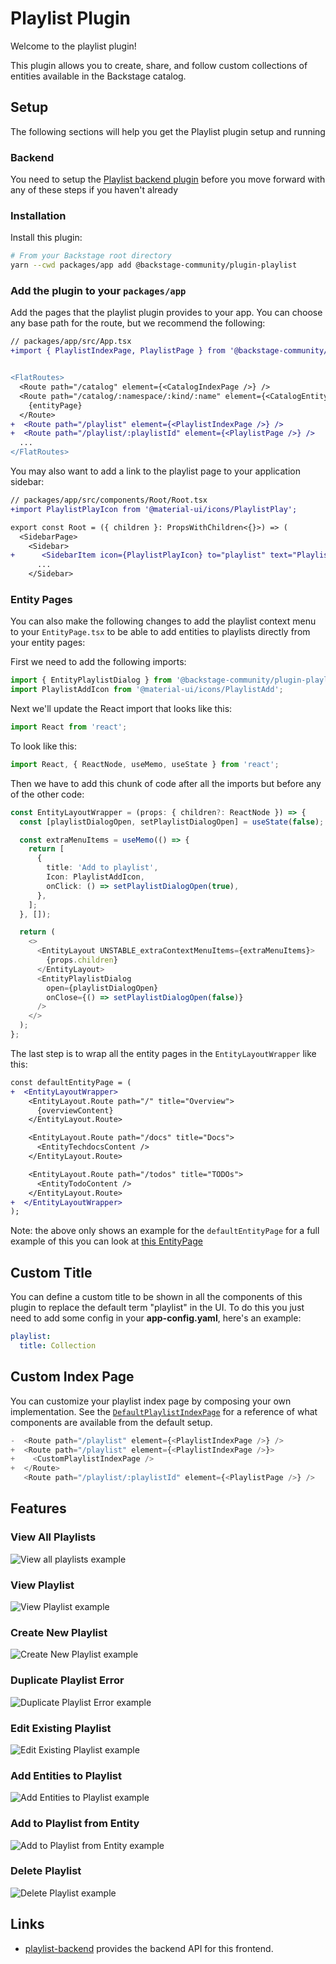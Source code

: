 # Playlist Plugin

Welcome to the playlist plugin!

This plugin allows you to create, share, and follow custom collections of entities available in the Backstage catalog.

## Setup

The following sections will help you get the Playlist plugin setup and running

### Backend

You need to setup the [Playlist backend plugin](https://github.com/backstage/community-plugins/tree/main/workspaces/playlist/plugins/playlist-backend) before you move forward with any of these steps if you haven't already

### Installation

Install this plugin:

```bash
# From your Backstage root directory
yarn --cwd packages/app add @backstage-community/plugin-playlist
```

### Add the plugin to your `packages/app`

Add the pages that the playlist plugin provides to your app. You can
choose any base path for the route, but we recommend the following:

```diff
// packages/app/src/App.tsx
+import { PlaylistIndexPage, PlaylistPage } from '@backstage-community/plugin-playlist';


<FlatRoutes>
  <Route path="/catalog" element={<CatalogIndexPage />} />
  <Route path="/catalog/:namespace/:kind/:name" element={<CatalogEntityPage />}>
    {entityPage}
  </Route>
+  <Route path="/playlist" element={<PlaylistIndexPage />} />
+  <Route path="/playlist/:playlistId" element={<PlaylistPage />} />
  ...
</FlatRoutes>
```

You may also want to add a link to the playlist page to your application sidebar:

```diff
// packages/app/src/components/Root/Root.tsx
+import PlaylistPlayIcon from '@material-ui/icons/PlaylistPlay';

export const Root = ({ children }: PropsWithChildren<{}>) => (
  <SidebarPage>
    <Sidebar>
+      <SidebarItem icon={PlaylistPlayIcon} to="playlist" text="Playlists" />
      ...
    </Sidebar>
```

### Entity Pages

You can also make the following changes to add the playlist context menu to your `EntityPage.tsx`
to be able to add entities to playlists directly from your entity pages:

First we need to add the following imports:

```ts
import { EntityPlaylistDialog } from '@backstage-community/plugin-playlist';
import PlaylistAddIcon from '@material-ui/icons/PlaylistAdd';
```

Next we'll update the React import that looks like this:

```ts
import React from 'react';
```

To look like this:

```ts
import React, { ReactNode, useMemo, useState } from 'react';
```

Then we have to add this chunk of code after all the imports but before any of the other code:

```ts
const EntityLayoutWrapper = (props: { children?: ReactNode }) => {
  const [playlistDialogOpen, setPlaylistDialogOpen] = useState(false);

  const extraMenuItems = useMemo(() => {
    return [
      {
        title: 'Add to playlist',
        Icon: PlaylistAddIcon,
        onClick: () => setPlaylistDialogOpen(true),
      },
    ];
  }, []);

  return (
    <>
      <EntityLayout UNSTABLE_extraContextMenuItems={extraMenuItems}>
        {props.children}
      </EntityLayout>
      <EntityPlaylistDialog
        open={playlistDialogOpen}
        onClose={() => setPlaylistDialogOpen(false)}
      />
    </>
  );
};
```

The last step is to wrap all the entity pages in the `EntityLayoutWrapper` like this:

```diff
const defaultEntityPage = (
+  <EntityLayoutWrapper>
    <EntityLayout.Route path="/" title="Overview">
      {overviewContent}
    </EntityLayout.Route>

    <EntityLayout.Route path="/docs" title="Docs">
      <EntityTechdocsContent />
    </EntityLayout.Route>

    <EntityLayout.Route path="/todos" title="TODOs">
      <EntityTodoContent />
    </EntityLayout.Route>
+  </EntityLayoutWrapper>
);
```

Note: the above only shows an example for the `defaultEntityPage` for a full example of this you can look at [this EntityPage](../../packages/app/src/components/catalog/EntityPage.tsx)

## Custom Title

You can define a custom title to be shown in all the components of this plugin to replace the default term "playlist" in the UI. To do this you just need to add some config in your **app-config.yaml**, here's an example:

```yaml
playlist:
  title: Collection
```

## Custom Index Page

You can customize your playlist index page by composing your own implementation. See the [`DefaultPlaylistIndexPage`](./src/components/PlaylistIndexPage/DefaultPlaylistIndexPage.tsx) for a reference of what components are available from the default setup.

```ts
-  <Route path="/playlist" element={<PlaylistIndexPage />} />
+  <Route path="/playlist" element={<PlaylistIndexPage />}>
+    <CustomPlaylistIndexPage />
+  </Route>
   <Route path="/playlist/:playlistId" element={<PlaylistPage />} />
```

## Features

### View All Playlists

![View all playlists example](./docs/playlist-view-all.png)

### View Playlist

![View Playlist example](./docs/playlist-view-single.png)

### Create New Playlist

![Create New Playlist example](./docs/playlist-create-new.png)

### Duplicate Playlist Error

![Duplicate Playlist Error example](./docs/playlist-duplicate-error.png)

### Edit Existing Playlist

![Edit Existing Playlist example](./docs/playlist-edit-existing.png)

### Add Entities to Playlist

![Add Entities to Playlist example](./docs/playlist-add-entities.png)

### Add to Playlist from Entity

![Add to Playlist from Entity example](./docs/playlist-add-from-entity.png)

### Delete Playlist

![Delete Playlist example](./docs/playlist-delete.png)

## Links

- [playlist-backend](../playlist-backend) provides the backend API for this frontend.
